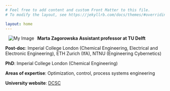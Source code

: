 ```yaml
---
# Feel free to add content and custom Front Matter to this file.
# To modify the layout, see https://jekyllrb.com/docs/themes/#overriding-theme-defaults

layout: home
---
```


<!-- ![Photo](/assets/martaz2023.jpg) -->
<img align="left" src="/assets/FunPhoto.jpg" alt="My Image"  hspace="10"> **Marta Zagorowska**
**Assistant professor at TU Delft**

**Post-doc**: Imperial College London (Chemical Engineering, Electrical and Electronic Engineering), ETH Zurich (IfA), NTNU (Engineering Cybernetics)

**PhD**: Imperial College London (Chemical Engineering)

**Areas of expertise**: Optimization, control, process systems engineering

**University website**: [DCSC](https://www.tudelft.nl/staff/m.a.zagorowska/?cHash=4017a62fa79f9af7327d078544a99c2f)
